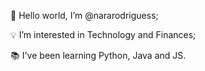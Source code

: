 👸 Hello world, I’m @nararodriguess;

💡  I’m interested in Technology and Finances;

📚 I've been learning Python, Java and JS.

<!---
nararodriguess/nararodriguess is a ✨ special ✨ repository because its `README.md` (this file) appears on your GitHub profile.
You can click the Preview link to take a look at your changes.
--->
